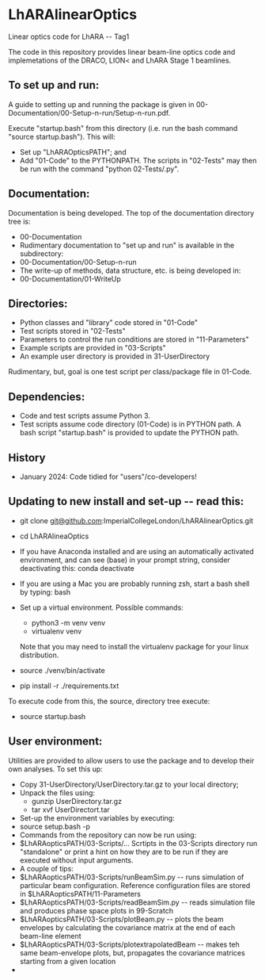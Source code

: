 # LhARAlinearOptics
Linear optics code for LhARA -- Tag1

The code in this repository provides linear beam-line optics code and implemetations of the DRACO, LION< and LhARA Stage 1 beamlines.  

## To set up and run:
A guide to setting up and running the package is given in 00-Documentation/00-Setup-n-run/Setup-n-run.pdf.

Execute "startup.bash" from this directory (i.e. run the bash command "source startup.bash").  This will:
  * Set up "LhARAOpticsPATH"; and
  * Add "01-Code" to the PYTHONPATH.  The scripts in "02-Tests" may then be run with the command "python 02-Tests/<filename>.py".

## Documentation:
Documentation is being developed.  The top of the documentation directory tree is:
 * 00-Documentation
 * Rudimentary documentation to "set up and run" is available in the subdirectory:
  * 00-Documentation/00-Setup-n-run
 * The write-up of methods, data structure, etc. is being developed in:
  * 00-Documentation/01-WriteUp

## Directories:
 * Python classes and "library" code stored in "01-Code"
 * Test scripts stored in "02-Tests"
 * Parameters to control the run conditions are stored in "11-Parameters"
 * Example scripts are provided in "03-Scripts"
 * An example user directory is provided in 31-UserDirectory

Rudimentary, but, goal is one test script per class/package file in 01-Code.

## Dependencies:
 * Code and test scripts assume Python 3.  
 * Test scripts assume code directory (01-Code) is in PYTHON path.  A bash script "startup.bash" is provided to update the PYTHON path.

## History
 * January 2024:  Code tidied for "users"/co-developers!

## Updating to new install and set-up -- read this:
 * git clone git@github.com:ImperialCollegeLondon/LhARAlinearOptics.git
 * cd LhARAlineaOptics
 * If you have Anaconda installed and are using an automatically activated environment, and can see (base) in your prompt string,
   consider deactivating this: conda deactivate
 * If you are using a Mac you are probably running zsh, start a bash shell by typing: bash
 * Set up a virtual environment.  Possible commands:
   - python3 -m venv venv
   - virtualenv venv <br />
   
   Note that you may need to install the virtualenv package for your linux
   distribution.
 * source ./venv/bin/activate
 * pip install -r ./requirements.txt

To execute code from this, the source, directory tree execute:
 * source startup.bash

## User environment:

Utilities are provided to allow users to use the package and to develop their own analyses.  To set this up:

 * Copy 31-UserDirectory/UserDirectory.tar.gz to your local directory;
 * Unpack the files using:
   * gunzip UserDirectory.tar.gz
   * tar xvf UserDirectort.tar
 * Set-up the environment variables by executing:
  * source setup.bash -p <path to LhARAlinearOptics>
 * Commands from the repository can now be run using:
  * $LhARAopticsPATH/03-Scripts/...
  Scrtipts in the 03-Scripts directory run "standalone" or print a hint on how they are to be run if they are executed without input arguments.
 * A couple of tips:
  * $LhARAopticsPATH/03-Scripts/runBeamSim.py -- runs simulation of particular beam configuration.  Reference configuration files are stored in $LhARAopticsPATH/11-Parameters
  * $LhARAopticsPATH/03-Scripts/readBeamSim.py -- reads simulation file and produces phase space plots in 99-Scratch
  * $LhARAopticsPATH/03-Scripts/plotBeam.py -- plots the beam envelopes by calculating the covariance matrix at the end of each beam-line element
  * $LhARAopticsPATH/03-Scripts/plotextrapolatedBeam -- makes teh same beam-envelope plots, but, propagates the covariance matrices starting from a given location
  * 

